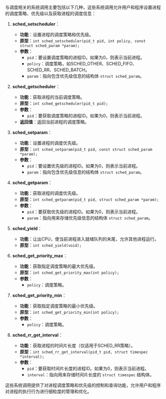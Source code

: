 与调度相关的系统调用主要包括以下几种，这些系统调用允许用户和程序设置进程的调度策略、优先级以及获取进程的调度信息：

1. **sched_setscheduler**：
    - **功能**：设置进程的调度策略和优先级。
    - **原型**：`int sched_setscheduler(pid_t pid, int policy, const struct sched_param *param);`
    - **参数**：
        - `pid`：要设置调度策略的进程ID。如果为0，则表示当前进程。
        - `policy`：调度策略，如SCHED_OTHER、SCHED_FIFO、SCHED_RR、SCHED_BATCH。
        - `param`：指向包含优先级信息的结构体 `struct sched_param`。

2. **sched_getscheduler**：
    - **功能**：获取进程的当前调度策略。
    - **原型**：`int sched_getscheduler(pid_t pid);`
    - **参数**：
        - `pid`：要获取调度策略的进程ID。如果为0，则表示当前进程。
    - **返回值**：返回当前进程的调度策略。

3. **sched_setparam**：
    - **功能**：设置进程的调度优先级。
    - **原型**：`int sched_setparam(pid_t pid, const struct sched_param *param);`
    - **参数**：
        - `pid`：要设置优先级的进程ID。如果为0，则表示当前进程。
        - `param`：指向包含优先级信息的结构体 `struct sched_param`。

4. **sched_getparam**：
    - **功能**：获取进程的调度优先级。
    - **原型**：`int sched_getparam(pid_t pid, struct sched_param *param);`
    - **参数**：
        - `pid`：要获取优先级的进程ID。如果为0，则表示当前进程。
        - `param`：指向用来存储优先级信息的结构体 `struct sched_param`。

5. **sched_yield**：
    - **功能**：让出CPU，使当前进程进入就绪队列的末尾，允许其他进程运行。
    - **原型**：`int sched_yield(void);`

6. **sched_get_priority_max**：
    - **功能**：获取指定调度策略的最大优先级。
    - **原型**：`int sched_get_priority_max(int policy);`
    - **参数**：
        - `policy`：调度策略。

7. **sched_get_priority_min**：
    - **功能**：获取指定调度策略的最小优先级。
    - **原型**：`int sched_get_priority_min(int policy);`
    - **参数**：
        - `policy`：调度策略。

8. **sched_rr_get_interval**：
    - **功能**：获取进程的时间片长度（仅适用于SCHED_RR策略）。
    - **原型**：`int sched_rr_get_interval(pid_t pid, struct timespec *interval);`
    - **参数**：
        - `pid`：要获取时间片长度的进程ID。如果为0，则表示当前进程。
        - `interval`：指向用来存储时间片长度的 `struct timespec` 结构体。

这些系统调用提供了对进程调度策略和优先级的控制和查询功能，允许用户和程序对进程的执行行为进行细粒度的管理和优化。